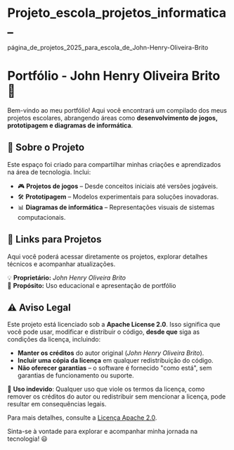 # Projeto_escola_projetos_informatica_
página_de_projetos_2025_para_escola_de_John-Henry-Oliveira-Brito

# Portfólio - John Henry Oliveira Brito 🚀  

Bem-vindo ao meu portfólio! Aqui você encontrará um compilado dos meus projetos escolares, abrangendo áreas como **desenvolvimento de jogos, prototipagem e diagramas de informática**.  

## 📂 Sobre o Projeto  
Este espaço foi criado para compartilhar minhas criações e aprendizados na área de tecnologia. Inclui:
- 🎮 **Projetos de jogos** – Desde conceitos iniciais até versões jogáveis.
- 🛠 **Prototipagem** – Modelos experimentais para soluções inovadoras.
- 📊 **Diagramas de informática** – Representações visuais de sistemas computacionais.  

## 🔗 Links para Projetos  
Aqui você poderá acessar diretamente os projetos, explorar detalhes técnicos e acompanhar atualizações.  

💡 **Proprietário:** *John Henry Oliveira Brito*  
📌 **Propósito:** Uso educacional e apresentação de portfólio  



## ⚠️ Aviso Legal  

Este projeto está licenciado sob a **Apache License 2.0**. Isso significa que você pode usar, modificar e distribuir o código, **desde que** siga as condições da licença, incluindo:  

- **Manter os créditos** do autor original (*John Henry Oliveira Brito*).  
- **Incluir uma cópia da licença** em qualquer redistribuição do código.  
- **Não oferecer garantias** – o software é fornecido "como está", sem garantias de funcionamento ou suporte.  

🚨 **Uso indevido**: Qualquer uso que viole os termos da licença, como remover os créditos do autor ou redistribuir sem mencionar a licença, pode resultar em consequências legais.  

Para mais detalhes, consulte a [Licença Apache 2.0](https://www.apache.org/licenses/LICENSE-2.0).  


Sinta-se à vontade para explorar e acompanhar minha jornada na tecnologia! 😃  

